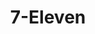 ---
title: "7-Eleven"
url: /daytona-beach-shores/7-eleven-south-atlantic-avenue-2/
shop: convenience
---